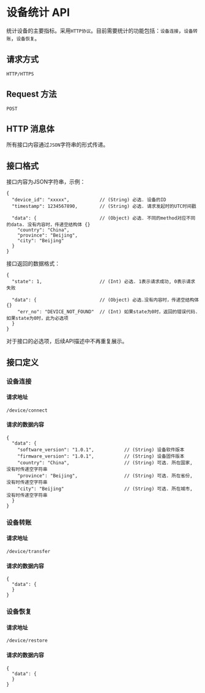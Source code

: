 # 设备统计 API

统计设备的主要指标。采用<code>HTTP协议</code>。目前需要统计的功能包括：<code>设备连接</code>，<code>设备转账</code>，<code>设备恢复</code>。

## 请求方式
<code>HTTP/HTTPS</code>

## Request 方法
<code>POST</code>

## HTTP 消息体
所有接口内容通过<code>JSON</code>字符串的形式传递。

## 接口格式

接口内容为JSON字符串，示例：
<pre><code>{
  "device_id": "xxxxx",           // (String) 必选. 设备的ID
  "timestamp": 1234567890,        // (String) 必选. 请求发起时的UTC时间戳

  "data": {                       // (Object) 必选. 不同的method对应不同的data. 没有内容时，传递空结构体 {}
    "country": "China",
    "province": "Beijing",
    "city": "Beijing"
  }
}</code></pre>

接口返回的数据格式：
<pre><code>{
  "state": 1,                     // (Int) 必选. 1表示请求成功, 0表示请求失败 

  "data": {                       // (Object) 必选.没有内容时，传递空结构体 {}
    "err_no": "DEVICE_NOT_FOUND"  // (Int) 如果state为0时，返回的错误代码. 如果state为0时，此为必选项
  }
}</code></pre>

对于接口的必选项，后续API描述中不再重复展示。

## 接口定义

### 设备连接

#### 请求地址
<code>/device/connect</code>

#### 请求的数据内容
<pre><code>{
  "data": {
    "software_version": "1.0.1",           // (String) 设备软件版本
    "firmware_version": "1.0.1",           // (String) 设备固件版本
    "country": "China",                    // (String) 可选. 所在国家, 没有时传递空字符串
    "province": "Beijing",                 // (String) 可选. 所在省份, 没有时传递空字符串
    "city": "Beijing"                      // (String) 可选. 所在城市, 没有时传递空字符串
  }
}</code></pre>


### 设备转账

#### 请求地址
<code>/device/transfer</code>

#### 请求的数据内容
<pre><code>{
  "data": {
  }
}</code></pre>

### 设备恢复

#### 请求地址
<code>/device/restore</code>

#### 请求的数据内容
<pre><code>{
  "data": {
  }
}</code></pre>


